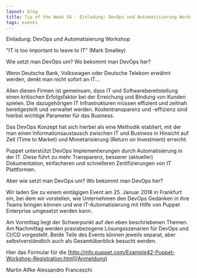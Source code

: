 ```yaml
---
layout: blog
title: Tip of the Week 54 - Einladung: DevOps und Automatisierung Workshop - 25.01.2018 - Frankfurt/Main
tags: events
---
```


Einladung: DevOps und Automatisierung Workshop

"IT is too important to leave to IT" (Mark Smalley)

Wie setzt man DevOps um? Wo bekommt man DevOps her?

Wenn Deutsche Bank, Volkswagen oder Deutsche Telekom erwähnt werden, denkt man nicht sofort an IT...

Allen diesen Firmen ist gemeinsam, dass IT und Softwarebereitstellung einen kritischen Erfolgsfaktor bei der Erreichung und Bindung von Kunden spielen. Die dazugehörigen IT Infrastrukturen müssen effizient und zeitnah bereitgestellt und verwaltet werden.
Kostentransparenz und -effizienz sind hierbei wichtige Parameter für das Business.

Das DevOps Konzept hat sich hierbei als eine Methodik etabliert, mit der man einen Informationsaustausch zwischen IT und Business in Hinsicht auf Zeit (Time to Market) und Monetarisierung (Return on Investment) erreicht.

Puppet unterstützt DevOps Implementierungen durch Automatisierung in der IT. Diese führt zu mehr Transparenz, besserer (aktueller) Dokumentation, einfacheren und schnelleren Zertifizierungen von IT Plattformen.

Aber wie setzt man DevOps um? Wo bekommt man DevOps her?

Wir laden  Sie zu einem eintägigen Event am 25. Januar 2018 in Frankfurt ein, bei dem wir vorstellen, wie Unternehmen den DevOps Gedanken in ihre Teams bringen können und wie IT-Automatisierung mit Hilfe von Puppet Enterprise umgesetzt werden kann.

Am Vormittag liegt der Schwerpunkt auf den eben beschriebenen Themen. Am Nachmittag werden praxisbezogene Lösungsszenarien für DevOps und CI/CD vorgestellt. Beide Teile des Events können jeweils separat, aber selbstverständlich auch als Gesamtüberblick besucht werden.

Hier das Formular für die [http://info.puppet.com/Example42-Puppet-Workshop-Registration.html](Anmeldung)

Martin Alfke
Alessandro Franceschi
